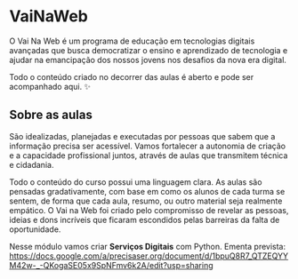 # VaiNaWeb

O Vai Na Web é um programa de educação em tecnologias digitais avançadas que busca democratizar o ensino e aprendizado de tecnologia e ajudar na emancipação dos nossos jovens nos desafios da nova era digital.

Todo o conteúdo criado no decorrer das aulas é aberto e pode ser acompanhado aqui. :sparkles:

## Sobre as aulas

São idealizadas, planejadas e executadas por pessoas que sabem que a informação precisa ser acessível. Vamos fortalecer a autonomia de criação e a capacidade profissional juntos, através de aulas que transmitem técnica e cidadania.

Todo o conteúdo do curso possui uma linguagem clara. As aulas são pensadas gradativamente, com base em como os alunos de cada turma se sentem, de forma que cada aula, resumo, ou outro material seja realmente empático. O Vai na Web foi criado pelo compromisso de revelar as pessoas, ideias e dons incríveis que ficaram escondidos pelas barreiras da falta de oportunidade.

Nesse módulo vamos criar **Serviços Digitais** com Python. Ementa prevista: 
https://docs.google.com/a/precisaser.org/document/d/1bpuQ8R7_QTZEQYYM42w-_-QKogaSE05x9SpNFmv6k2A/edit?usp=sharing
